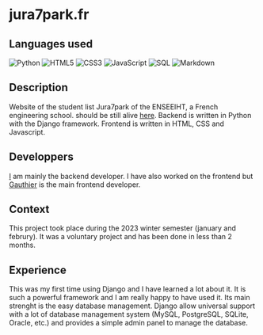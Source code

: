 # jura7park.fr

## Languages used

<img alt="Python" src="https://img.shields.io/badge/-Python-23272A?style=flat&logo=python"> <img alt="HTML5" src="https://img.shields.io/badge/-HTML5-23272A?style=flat&logo=html5"> <img alt="CSS3" src="https://img.shields.io/badge/-CSS3-23272A?style=flat&logo=css3"> <img alt="JavaScript" src="https://img.shields.io/badge/-JavaScript-23272A?style=flat&logo=javascript"> <img alt="SQL" src="https://img.shields.io/badge/-SQL-23272A?style=flat&logo=postgresql"> <img alt="Markdown" src="https://img.shields.io/badge/-Markdown-23272A?style=flat&logo=markdown">

## Description
Website of the student list Jura7park of the ENSEEIHT, a French engineering school. should be still alive [here](https://jura7park.fr).
Backend is written in Python with the Django framework. Frontend is written in HTML, CSS and Javascript.


## Developpers 
[I](https://github.com/newtondotcom) am mainly the backend developer. I have also worked on the frontend but [Gauthier](https://github.com/Lighar/) is the main frontend developer.


## Context
This project took place during the 2023 winter semester (january and februry). It was a voluntary project and has been done in less than 2 months. 

## Experience
This was my first time using Django and I have learned a lot about it. It is such a powerful framework and I am really happy to have used it. Its main strenght is the easy database management. Django allow universal support with a lot of database management system (MySQL, PostgreSQL, SQLite, Oracle, etc.) and provides a simple admin panel to manage the database.
